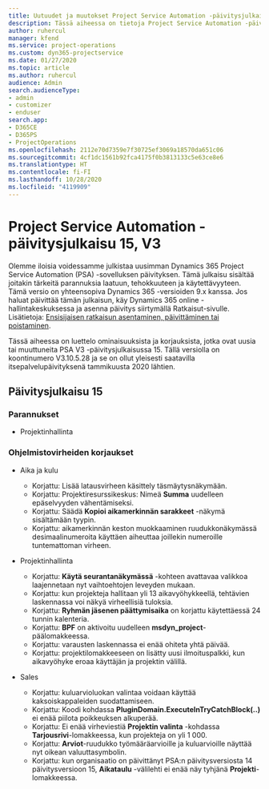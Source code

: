 ```yaml
---
title: Uutuudet ja muutokset Project Service Automation -päivitysjulkaisussa 15, V3
description: Tässä aiheessa on tietoja Project Service Automation -päivitysversion 15, V3:n uusista ominaisuuksista.
author: ruhercul
manager: kfend
ms.service: project-operations
ms.custom: dyn365-projectservice
ms.date: 01/27/2020
ms.topic: article
ms.author: ruhercul
audience: Admin
search.audienceType:
- admin
- customizer
- enduser
search.app:
- D365CE
- D365PS
- ProjectOperations
ms.openlocfilehash: 2112e70d7359e7f30725ef3069a18570da651c06
ms.sourcegitcommit: 4cf1dc1561b92fca4175f0b3813133c5e63ce8e6
ms.translationtype: HT
ms.contentlocale: fi-FI
ms.lasthandoff: 10/28/2020
ms.locfileid: "4119909"
---
```

# <a name="project-service-automation-update-release-15-v3"></a>Project Service Automation -päivitysjulkaisu 15, V3

Olemme iloisia voidessamme julkistaa uusimman Dynamics 365 Project Service Automation (PSA) -sovelluksen päivityksen. Tämä julkaisu sisältää joitakin tärkeitä parannuksia laatuun, tehokkuuteen ja käytettävyyteen. Tämä versio on yhteensopiva Dynamics 365 -versioiden 9.x kanssa. Jos haluat päivittää tämän julkaisun, käy Dynamics 365 online -hallintakeskuksessa ja asenna päivitys siirtymällä Ratkaisut-sivulle. Lisätietoja: [Ensisijaisen ratkaisun asentaminen, päivittäminen tai poistaminen](https://docs.microsoft.com/power-platform/admin/install-remove-preferred-solution).

Tässä aiheessa on luettelo ominaisuuksista ja korjauksista, jotka ovat uusia tai muuttuneita PSA V3 -päivitysjulkaisussa 15. Tällä versiolla on koontinumero V3.10.5.28 ja se on ollut yleisesti saatavilla itsepalvelupäivityksenä tammikuusta 2020 lähtien.

## <a name="update-release-15"></a>Päivitysjulkaisu 15 

### <a name="enhancements"></a>Parannukset

- Projektinhallinta

### <a name="bug-fixes"></a>Ohjelmistovirheiden korjaukset

- Aika ja kulu

  - Korjattu: Lisää latausvirheen käsittely täsmäytysnäkymään.
  - Korjattu: Projektiresurssikeskus: Nimeä **Summa** uudelleen epäselvyyden vähentämiseksi.
  - Korjattu: Säädä **Kopioi aikamerkinnän sarakkeet** -näkymä sisältämään tyypin.
  - Korjattu: aikamerkinnän keston muokkaaminen ruudukkonäkymässä desimaalinumeroita käyttäen aiheuttaa joillekin numeroille tuntemattoman virheen.

- Projektinhallinta

  - Korjattu: **Käytä seurantanäkymässä** -kohteen avattavaa valikkoa laajennetaan nyt vaihtoehtojen leveyden mukaan.
  - Korjattu: kun projekteja hallitaan yli 13 aikavyöhykkeellä, tehtävien laskennassa voi näkyä virheellisiä tuloksia.
  - Korjattu: **Ryhmän jäsenen päättymisaika** on korjattu käytettäessä 24 tunnin kalenteria.
  - Korjattu: **BPF** on aktivoitu uudelleen **msdyn_project**-päälomakkeessa.
  - Korjattu: varausten laskennassa ei enää ohiteta yhtä päivää.
  - Korjattu: projektilomakkeeseen on lisätty uusi ilmoituspalkki, kun aikavyöhyke eroaa käyttäjän ja projektin välillä.

- Sales

  - Korjattu: kuluarvioluokan valintaa voidaan käyttää kaksoiskappaleiden suodattamiseen.
  - Korjattu: Koodi kohdassa **PluginDomain.ExecuteInTryCatchBlock(..)** ei enää piilota poikkeuksen alkuperää.
  - Korjattu: Ei enää virheviestiä **Projektin valinta** -kohdassa **Tarjousrivi**-lomakkeessa, kun projekteja on yli 1 000.
  - Korjattu: **Arviot**-ruudukko työmääräarvioille ja kuluarvioille näyttää nyt oikean valuuttasymbolin.
  - Korjattu: kun organisaatio on päivittänyt PSA:n päivitysversiosta 14 päivitysversioon 15, **Aikataulu** -välilehti ei enää näy tyhjänä **Projekti**-lomakkeessa.
